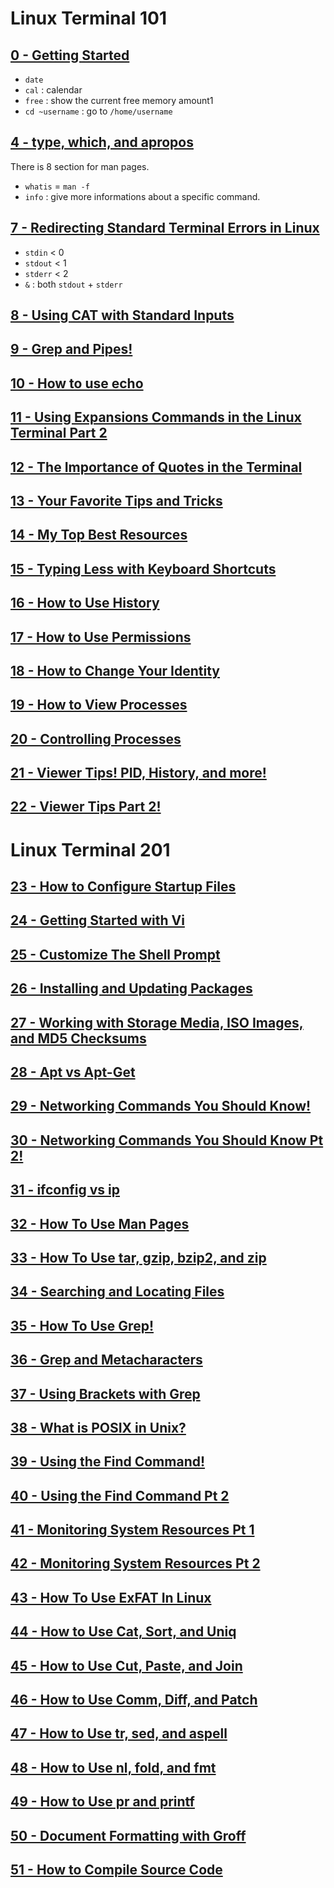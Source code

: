 # Linux Terminal 101

## [0 - Getting Started](https://www.youtube.com/watch?v=b5NmtmNwMgU&t=0s&index=2&list=PLW5y1tjAOzI2ZYTlMdGzCV8AJuoqW5lKB)

- `date`
- `cal` : calendar
- `free` : show the current free memory amount1
- `cd ~username` : go to `/home/username`

## [4 - type, which, and apropos](https://www.youtube.com/watch?v=CQvkF4LHY58&t=0s&index=6&list=PLW5y1tjAOzI2ZYTlMdGzCV8AJuoqW5lKB)
 
There is 8 section for man pages.
- `whatis` = `man -f`
- `info` : give more informations about a specific command.

## [7 - Redirecting Standard Terminal Errors in Linux](https://www.youtube.com/watch?v=faTXIBdZt-0&t=0s&index=9&list=PLW5y1tjAOzI2ZYTlMdGzCV8AJuoqW5lKB)

- `stdin` < 0
- `stdout` < 1
- `stderr` < 2
- `&` : both `stdout` + `stderr`

## [8 - Using CAT with Standard Inputs](https://www.youtube.com/watch?v=SfuEdUiEFtw&t=0s&index=10&list=PLW5y1tjAOzI2ZYTlMdGzCV8AJuoqW5lKB)


## [9 - Grep and Pipes!](https://www.youtube.com/watch?v=nCHjYP7kqYU&t=0s&index=11&list=PLW5y1tjAOzI2ZYTlMdGzCV8AJuoqW5lKB)


## [10 - How to use echo](https://www.youtube.com/watch?v=FYJVlTQYvNY&t=0s&index=12&list=PLW5y1tjAOzI2ZYTlMdGzCV8AJuoqW5lKB)


## [11 - Using Expansions Commands in the Linux Terminal Part 2](https://www.youtube.com/watch?v=cQHua6LPLyc&t=0s&index=13&list=PLW5y1tjAOzI2ZYTlMdGzCV8AJuoqW5lKB)


## [12 - The Importance of Quotes in the Terminal](https://www.youtube.com/watch?v=G0rfa299aYI&t=0s&index=14&list=PLW5y1tjAOzI2ZYTlMdGzCV8AJuoqW5lKB)


## [13 - Your Favorite Tips and Tricks](https://www.youtube.com/watch?v=klP_Ik9NN7o&t=0s&index=15&list=PLW5y1tjAOzI2ZYTlMdGzCV8AJuoqW5lKB)


## [14 - My Top Best Resources](https://www.youtube.com/watch?v=HT9I6nlsXzM&t=0s&index=16&list=PLW5y1tjAOzI2ZYTlMdGzCV8AJuoqW5lKB)


## [15 - Typing Less with Keyboard Shortcuts](https://www.youtube.com/watch?v=b2l-Zz_m-W0&t=0s&index=17&list=PLW5y1tjAOzI2ZYTlMdGzCV8AJuoqW5lKB)


## [16 - How to Use History](https://www.youtube.com/watch?v=zNelCx81TJA&t=0s&index=18&list=PLW5y1tjAOzI2ZYTlMdGzCV8AJuoqW5lKB)


## [17 - How to Use Permissions](https://www.youtube.com/watch?v=n0BkozSwcfM&t=0s&index=19&list=PLW5y1tjAOzI2ZYTlMdGzCV8AJuoqW5lKB)


## [18 - How to Change Your Identity](https://www.youtube.com/watch?v=lQ4ycCA7FOQ&t=0s&index=20&list=PLW5y1tjAOzI2ZYTlMdGzCV8AJuoqW5lKB)


## [19 - How to View Processes](https://www.youtube.com/watch?v=Udr-qE0NEO0&t=0s&index=21&list=PLW5y1tjAOzI2ZYTlMdGzCV8AJuoqW5lKB)


## [20 - Controlling Processes](https://www.youtube.com/watch?v=XUhGdORXL54&t=0s&index=22&list=PLW5y1tjAOzI2ZYTlMdGzCV8AJuoqW5lKB)


## [21 - Viewer Tips! PID, History, and more!](https://www.youtube.com/watch?v=oOuO5uSe3jo&t=0s&index=23&list=PLW5y1tjAOzI2ZYTlMdGzCV8AJuoqW5lKB)


## [22 - Viewer Tips Part 2!](https://www.youtube.com/watch?v=moOmrFc6J50&t=0s&index=24&list=PLW5y1tjAOzI2ZYTlMdGzCV8AJuoqW5lKB)



# Linux Terminal 201

## [23 - How to Configure Startup Files](https://www.youtube.com/watch?v=smCYN7o7OXk&t=0s&index=25&list=PLW5y1tjAOzI2ZYTlMdGzCV8AJuoqW5lKB)


## [24 - Getting Started with Vi](https://www.youtube.com/watch?v=kI2naD_9WKg&t=0s&index=26&list=PLW5y1tjAOzI2ZYTlMdGzCV8AJuoqW5lKB)


## [25 - Customize The Shell Prompt](https://www.youtube.com/watch?v=_kSCpNqKJbM&t=0s&index=27&list=PLW5y1tjAOzI2ZYTlMdGzCV8AJuoqW5lKB)


## [26 - Installing and Updating Packages](https://www.youtube.com/watch?v=EJgXqQvqaIM&t=0s&index=28&list=PLW5y1tjAOzI2ZYTlMdGzCV8AJuoqW5lKB)


## [27 - Working with Storage Media, ISO Images, and MD5 Checksums](https://www.youtube.com/watch?v=ZA5KMyuj5jk&t=0s&index=29&list=PLW5y1tjAOzI2ZYTlMdGzCV8AJuoqW5lKB)


## [28 - Apt vs Apt-Get](https://www.youtube.com/watch?v=9jNcjdQxEV8&t=0s&index=30&list=PLW5y1tjAOzI2ZYTlMdGzCV8AJuoqW5lKB)


## [29 - Networking Commands You Should Know!](https://www.youtube.com/watch?v=F1geJWP4Yvs&t=0s&index=31&list=PLW5y1tjAOzI2ZYTlMdGzCV8AJuoqW5lKB)


## [30 - Networking Commands You Should Know Pt 2!](https://www.youtube.com/watch?v=RrmWU_Hg9e4&t=0s&index=32&list=PLW5y1tjAOzI2ZYTlMdGzCV8AJuoqW5lKB)


## [31 - ifconfig vs ip](https://www.youtube.com/watch?v=XiERevpBTAk&t=0s&index=33&list=PLW5y1tjAOzI2ZYTlMdGzCV8AJuoqW5lKB)


## [32 - How To Use Man Pages](https://www.youtube.com/watch?v=BWLSqZZfKc4&t=0s&index=34&list=PLW5y1tjAOzI2ZYTlMdGzCV8AJuoqW5lKB)


## [33 - How To Use tar, gzip, bzip2, and zip](https://www.youtube.com/watch?v=f8-7lhs4ky0&t=0s&index=35&list=PLW5y1tjAOzI2ZYTlMdGzCV8AJuoqW5lKB)


## [34 - Searching and Locating Files](https://www.youtube.com/watch?v=paFtuRv4Fc0&t=0s&index=36&list=PLW5y1tjAOzI2ZYTlMdGzCV8AJuoqW5lKB)


## [35 - How To Use Grep!](https://www.youtube.com/watch?v=KhCn_NwxmSo&t=0s&index=37&list=PLW5y1tjAOzI2ZYTlMdGzCV8AJuoqW5lKB)


## [36 - Grep and Metacharacters](https://www.youtube.com/watch?v=xXo1L28Jc6A&t=0s&index=38&list=PLW5y1tjAOzI2ZYTlMdGzCV8AJuoqW5lKB)


## [37 - Using Brackets with Grep](https://www.youtube.com/watch?v=sQNvg-zTEvA&t=0s&index=39&list=PLW5y1tjAOzI2ZYTlMdGzCV8AJuoqW5lKB)


## [38 - What is POSIX in Unix?](https://www.youtube.com/watch?v=U0GbJtnfqSM&t=0s&index=40&list=PLW5y1tjAOzI2ZYTlMdGzCV8AJuoqW5lKB)


## [39 - Using the Find Command!](https://www.youtube.com/watch?v=JYR_s4TIWSM&t=0s&index=41&list=PLW5y1tjAOzI2ZYTlMdGzCV8AJuoqW5lKB)


## [40 - Using the Find Command Pt 2](https://www.youtube.com/watch?v=WuZYqiais54&t=0s&index=42&list=PLW5y1tjAOzI2ZYTlMdGzCV8AJuoqW5lKB)


## [41 - Monitoring System Resources Pt 1](https://www.youtube.com/watch?v=xcR_FjAy1HI&t=0s&index=43&list=PLW5y1tjAOzI2ZYTlMdGzCV8AJuoqW5lKB)


## [42 - Monitoring System Resources Pt 2](https://www.youtube.com/watch?v=fwMTD9ghC3c&t=0s&index=44&list=PLW5y1tjAOzI2ZYTlMdGzCV8AJuoqW5lKB)


## [43 - How To Use ExFAT In Linux](https://www.youtube.com/watch?v=40DghDGuljQ&t=0s&index=45&list=PLW5y1tjAOzI2ZYTlMdGzCV8AJuoqW5lKB)


## [44 - How to Use Cat, Sort, and Uniq](https://www.youtube.com/watch?v=bH1BDBzc3I0&t=0s&index=46&list=PLW5y1tjAOzI2ZYTlMdGzCV8AJuoqW5lKB)


## [45 - How to Use Cut, Paste, and Join](https://www.youtube.com/watch?v=k014CkDmB2A&t=0s&index=47&list=PLW5y1tjAOzI2ZYTlMdGzCV8AJuoqW5lKB)


## [46 - How to Use Comm, Diff, and Patch](https://www.youtube.com/watch?v=yIU92YySlW0&t=0s&index=48&list=PLW5y1tjAOzI2ZYTlMdGzCV8AJuoqW5lKB)


## [47 - How to Use tr, sed, and aspell](https://www.youtube.com/watch?v=F7Brrn-L1Zg&t=0s&index=49&list=PLW5y1tjAOzI2ZYTlMdGzCV8AJuoqW5lKB)


## [48 - How to Use nl, fold, and fmt](https://www.youtube.com/watch?v=BksWPx-C8rg&t=0s&index=50&list=PLW5y1tjAOzI2ZYTlMdGzCV8AJuoqW5lKB)


## [49 - How to Use pr and printf](https://www.youtube.com/watch?v=aLypSBf1TBY&t=0s&index=51&list=PLW5y1tjAOzI2ZYTlMdGzCV8AJuoqW5lKB)


## [50 - Document Formatting with Groff](https://www.youtube.com/watch?v=NW5ZWN2b4zw&t=0s&index=52&list=PLW5y1tjAOzI2ZYTlMdGzCV8AJuoqW5lKB)


## [51 - How to Compile Source Code](https://www.youtube.com/watch?v=kMmmvhl_kzo&t=2s&index=53&list=PLW5y1tjAOzI2ZYTlMdGzCV8AJuoqW5lKB)


